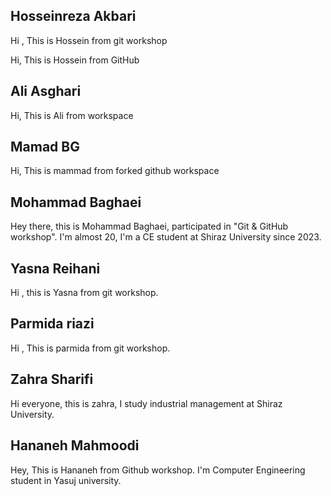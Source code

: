 ## Hosseinreza Akbari

Hi , This is Hossein from git workshop

Hi, This is Hossein from GitHub

## Ali Asghari

Hi, This is Ali from workspace

## Mamad BG

Hi, This is mammad from forked github workspace


## Mohammad Baghaei

Hey there, this is Mohammad Baghaei, participated in "Git & GitHub workshop".
I'm almost 20, I'm a CE student at Shiraz University since 2023.

## Yasna Reihani

Hi , this is Yasna from git workshop.

## Parmida riazi
Hi , This is parmida from git workshop.

## Zahra Sharifi

Hi everyone, this is zahra, I study industrial management at Shiraz University.

## Hananeh Mahmoodi

Hey, This is Hananeh from Github workshop. I'm Computer Engineering student in Yasuj university.
